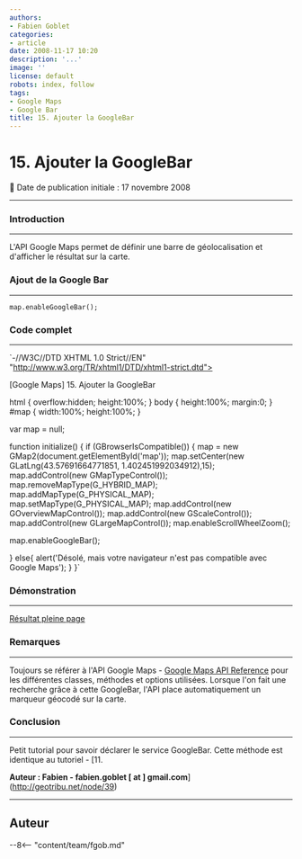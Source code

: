 ```yaml
---
authors:
- Fabien Goblet
categories:
- article
date: 2008-11-17 10:20
description: '...'
image: ''
license: default
robots: index, follow
tags:
- Google Maps
- Google Bar
title: 15. Ajouter la GoogleBar
---
```


# 15. Ajouter la GoogleBar


:calendar: Date de publication initiale : 17 novembre 2008


----





### Introduction




---


L'API Google Maps permet de définir une barre de géolocalisation et d'afficher le résultat sur la carte.  



### Ajout de la Google Bar




---


`map.enableGoogleBar();`  



### Code complet




---


`-//W3C//DTD XHTML 1.0 Strict//EN" "http://www.w3.org/TR/xhtml1/DTD/xhtml1-strict.dtd">  







[Google Maps] 15. Ajouter la GoogleBar  



html { overflow:hidden; height:100%; }
body { height:100%; margin:0; }
#map { width:100%; height:100%; }



var map = null;

function initialize() {
if (GBrowserIsCompatible()) {
map = new GMap2(document.getElementById('map'));
map.setCenter(new GLatLng(43.57691664771851, 1.402451992034912),15);
map.addControl(new GMapTypeControl());
map.removeMapType(G\_HYBRID\_MAP);
map.addMapType(G\_PHYSICAL\_MAP);
map.setMapType(G\_PHYSICAL\_MAP);
map.addControl(new GOverviewMapControl());
map.addControl(new GScaleControl());
map.addControl(new GLargeMapControl());
map.enableScrollWheelZoom();

map.enableGoogleBar();

}
else{
alert('Désolé, mais votre navigateur n\'est pas compatible avec Google Maps');
}
}`  



### Démonstration




---






[Résultat pleine page](http://88.191.39.115/fabien/geotribu/%5bgeotribu%5d_Google-Maps_tuto15.html)


### Remarques




---


Toujours se référer à l'API Google Maps - [Google Maps API Reference](http://code.google.com/apis/maps/documentation/reference.html) pour les différentes classes, méthodes et options utilisées.
Lorsque l'on fait une recherche grâce à cette GoogleBar, l'API place automatiquement un marqueur géocodé sur la carte.


### Conclusion




---


Petit tutorial pour savoir déclarer le service GoogleBar.
Cette méthode est identique au tutoriel - [11.


**Auteur : Fabien - fabien.goblet [ at ] gmail.com**](http://geotribu.net/node/39)


----

## Auteur

--8<-- "content/team/fgob.md"

